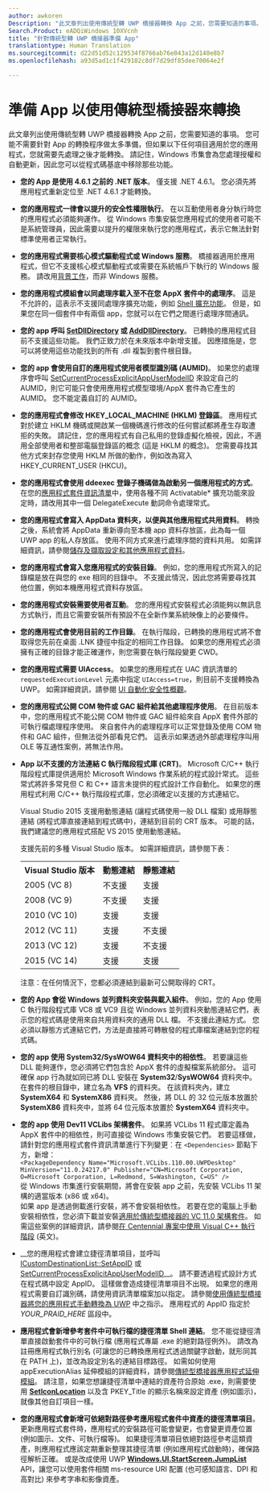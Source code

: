 ```yaml
---
author: awkoren
Description: "此文章列出使用傳統型轉 UWP 橋接器轉換 App 之前，您需要知道的事項。 您可能不需要針對 App 的轉換程序做太多準備。"
Search.Product: eADQiWindows 10XVcnh
title: "針對傳統型轉 UWP 橋接器準備 App"
translationtype: Human Translation
ms.sourcegitcommit: d22d51d52c129534f8766ab76e043a12d140e8b7
ms.openlocfilehash: a93d5ad1c1f429182c8df7d29df85dee70064e2f

---
```


# <a name="prepare-an-app-for-conversion-with-the-desktop-bridge"></a>準備 App 以使用傳統型橋接器來轉換

此文章列出使用傳統型轉 UWP 橋接器轉換 App 之前，您需要知道的事項。 您可能不需要針對 App 的轉換程序做太多準備，但如果以下任何項目適用於您的應用程式，您就需要先處理之後才能轉換。 請記住，Windows 市集會為您處理授權和自動更新，因此您可以從程式碼基底中移除那些功能。

+ __您的 App 是使用 4.6.1 之前的 .NET 版本__。 僅支援 .NET 4.6.1。 您必須先將應用程式重新定位至 .NET 4.6.1 才能轉換。 

+ __您的應用程式一律會以提升的安全性權限執行__。 在以互動使用者身分執行時您的應用程式必須能夠運作。 從 Windows 市集安裝您應用程式的使用者可能不是系統管理員，因此需要以提升的權限來執行您的應用程式，表示它無法針對標準使用者正常執行。

+ __您的應用程式需要核心模式驅動程式或 Windows 服務__。 橋接器適用於應用程式，但它不支援核心模式驅動程式或需要在系統帳戶下執行的 Windows 服務。 請改用[背景工作](https://msdn.microsoft.com/windows/uwp/launch-resume/create-and-register-a-background-task)，而非 Windows 服務。

+ __您的應用程式模組會以同處理序載入至不在您 AppX 套件中的處理序__。 這是不允許的，這表示不支援同處理序擴充功能，例如 [Shell 擴充功能](https://msdn.microsoft.com/library/windows/desktop/dd758089.aspx)。 但是，如果您在同一個套件中有兩個 app，您就可以在它們之間進行處理序間通訊。

+ __您的 app 呼叫 [SetDllDirectory](https://msdn.microsoft.com/library/windows/desktop/ms686203) 或 [AddDllDirectory](https://msdn.microsoft.com/library/windows/desktop/hh310513)__。 已轉換的應用程式目前不支援這些功能。 我們正致力於在未來版本中新增支援。 因應措施是，您可以將使用這些功能找到的所有 .dll 複製到套件根目錄。 

+ __您的 app 會使用自訂的應用程式使用者模型識別碼 (AUMID)__。 如果您的處理序會呼叫 [SetCurrentProcessExplicitAppUserModelID](https://msdn.microsoft.com/library/windows/desktop/dd378422.aspx) 來設定自己的 AUMID，則它可能只會使用應用程式模型環境/AppX 套件為它產生的 AUMID。 您不能定義自訂的 AUMID。

+ __您的應用程式會修改 HKEY_LOCAL_MACHINE (HKLM) 登錄區__。 應用程式對於建立 HKLM 機碼或開啟某一個機碼進行修改的任何嘗試都將產生存取遭拒的失敗。 請記住，您的應用程式有自己私用的登錄虛擬化檢視，因此，不適用全部使用者和整部電腦登錄區的概念 (這是 HKLM 的概念)。 您需要尋找其他方式來封存您使用 HKLM 所做的動作，例如改為寫入 HKEY_CURRENT_USER (HKCU)。

+ __您的應用程式會使用 ddeexec 登錄子機碼做為啟動另一個應用程式的方式__。 在您的[應用程式套件資訊清單](https://msdn.microsoft.com/library/windows/apps/br211474.aspx)中，使用各種不同 Activatable* 擴充功能來設定時，請改用其中一個 DelegateExecute 動詞命令處理常式。

+ __您的應用程式會寫入 AppData 資料夾，以便與其他應用程式共用資料__。 轉換之後，系統會將 AppData 重新導向至本機 app 資料存放區，此為每一個 UWP app 的私人存放區。 使用不同方式來進行處理序間的資料共用。 如需詳細資訊，請參閱[儲存及擷取設定和其他應用程式資料](https://msdn.microsoft.com/windows/uwp/app-settings/store-and-retrieve-app-data)。

+ __您的應用程式會寫入您應用程式的安裝目錄__。 例如，您的應用程式所寫入的記錄檔是放在與您的 exe 相同的目錄中。 不支援此情況，因此您將需要尋找其他位置，例如本機應用程式資料存放區。

+ __您的應用程式安裝需要使用者互動__。 您的應用程式安裝程式必須能夠以無訊息方式執行，而且它需要安裝所有預設不在全新作業系統映像上的必要條件。

+ __您的應用程式會使用目前的工作目錄__。 在執行階段，已轉換的應用程式將不會取得您先前在桌面 .LNK 捷徑中指定的相同工作目錄。 如果您的應用程式必須擁有正確的目錄才能正確運作，則您需要在執行階段變更 CWD。

+ __您的應用程式需要 UIAccess__。 如果您的應用程式在 UAC 資訊清單的 `requestedExecutionLevel` 元素中指定 `UIAccess=true`，則目前不支援轉換為 UWP。 如需詳細資訊，請參閱 [UI 自動化安全性概觀](https://msdn.microsoft.com/library/ms742884.aspx)。

+ __您的應用程式公開 COM 物件或 GAC 組件給其他處理程序使用__。 在目前版本中，您的應用程式不能公開 COM 物件或 GAC 組件給來自 AppX 套件外部的可執行檔處理程序使用。 來自套件內的處理程序可以正常登錄及使用 COM 物件和 GAC 組件，但無法從外部看見它們。 這表示如果透過外部處理程序叫用 OLE 等互通性案例，將無法作用。 

+ __App 以不支援的方法連結 C 執行階段程式庫 (CRT)__。 Microsoft C/C++ 執行階段程式庫提供適用於 Microsoft Windows 作業系統的程式設計常式。 這些常式將許多常見但 C 和 C++ 語言未提供的程式設計工作自動化。 如果您的應用程式利用 C/C++ 執行階段程式庫，您必須確定以支援的方式連結它。 
    
    Visual Studio 2015 支援用動態連結 (讓程式碼使用一般 DLL 檔案) 或用靜態連結 (將程式庫直接連結到程式碼中)，連結到目前的 CRT 版本。 可能的話，我們建議您的應用程式搭配 VS 2015 使用動態連結。 

    支援先前的多種 Visual Studio 版本。 如需詳細資訊，請參閱下表： 

    <table>
    <th>Visual Studio 版本</td><th>動態連結</th><th>靜態連結</th></th>
    <tr><td>2005 (VC 8)</td><td>不支援</td><td>支援</td>
    <tr><td>2008 (VC 9)</td><td>不支援</td><td>支援</td>
    <tr><td>2010 (VC 10)</td><td>支援</td><td>支援</td>
    <tr><td>2012 (VC 11)</td><td>支援</td><td>不支援</td>
    <tr><td>2013 (VC 12)</td><td>支援</td><td>不支援</td>
    <tr><td>2015 (VC 14)</td><td>支援</td><td>支援</td>
    </table>
    
    注意：在任何情況下，您都必須連結到最新可公開取得的 CRT。

+ __您的 App 會從 Windows 並列資料夾安裝與載入組件__。 例如，您的 App 使用 C 執行階段程式庫 VC8 或 VC9 且從 Windows 並列資料夾動態連結它們，表示您的程式碼是使用來自共用資料夾的通用 DLL 檔。 不支援此連結方式。 您必須以靜態方式連結它們，方法是直接將可轉散發的程式庫檔案連結到您的程式碼。

+ __您的 app 使用 System32/SysWOW64 資料夾中的相依性__。 若要讓這些 DLL 能夠運作，您必須將它們包含於 AppX 套件的虛擬檔案系統部分。 這可確保 app 行為就如同已將 DLL 安裝在 **System32**/**SysWOW64** 資料夾中。 在套件的根目錄中，建立名為 **VFS** 的資料夾。 在該資料夾內，建立 **SystemX64** 和 **SystemX86** 資料夾。 然後，將 DLL 的 32 位元版本放置於 **SystemX86** 資料夾中，並將 64 位元版本放置於 **SystemX64** 資料夾中。

+ __您的 app 使用 Dev11 VCLibs 架構套件__。 如果將 VCLibs 11 程式庫定義為 AppX 套件中的相依性，則可直接從 Windows 市集安裝它們。 若要這樣做，請針對您的應用程式套件資訊清單進行下列變更︰在 `<Dependencies>` 節點下方，新增：  
`<PackageDependency Name="Microsoft.VCLibs.110.00.UWPDesktop" MinVersion="11.0.24217.0" Publisher="CN=Microsoft Corporation, O=Microsoft Corporation, L=Redmond, S=Washington, C=US" />`  
從 Windows 市集進行安裝期間，將會在安裝 app 之前，先安裝 VCLibs 11 架構的適當版本 (x86 或 x64)。  
如果 app 是透過側載進行安裝，將不會安裝相依性。 若要在您的電腦上手動安裝相依性，您必須下載並安裝[適用於傳統型橋接器的 VC 11.0 架構套件](https://www.microsoft.com/download/details.aspx?id=53340&WT.mc_id=DX_MVP4025064)。 如需這些案例的詳細資訊，請參閱[在 Centennial 專案中使用 Visual C++ 執行階段](https://blogs.msdn.microsoft.com/vcblog/2016/07/07/using-visual-c-runtime-in-centennial-project/) (英文)。

+ __您的應用程式會建立捷徑清單項目，並呼叫 [ICustomDestinationList::SetAppID](https://msdn.microsoft.com/library/windows/desktop/dd378403(v=vs.85).aspx) 或 [SetCurrentProcessExplicitAppUserModelID](https://msdn.microsoft.com/library/windows/desktop/dd378422(v=vs.85).aspx)__。 請不要透過程式設計方式在程式碼中設定 AppID。 這樣做會造成捷徑清單項目不出現。 如果您的應用程式需要自訂識別碼，請使用資訊清單檔案加以指定。 請參閱[使用傳統型橋接器將您的應用程式手動轉換為 UWP](desktop-to-uwp-manual-conversion.md) 中之指示。 應用程式的 AppID 指定於 *YOUR_PRAID_HERE* 區段中。 

+ __應用程式會新增參考套件中可執行檔的捷徑清單 Shell 連結__。 您不能從捷徑清單直接啟動套件中的可執行檔 (應用程式專屬 .exe 的絕對路徑例外)。 請改為註冊應用程式執行別名 (可讓您的已轉換應用程式透過關鍵字啟動，就形同其在 PATH 上)，並改為設定別名的連結目標路徑。 如需如何使用 appExecutionAlias 延伸模組的詳細資料，請參閱[傳統型橋接器應用程式延伸模組](desktop-to-uwp-extensions.md)。 請注意，如果您想讓捷徑清單中連結的資產符合原始 .exe，則需要使用 [**SetIconLocation**](https://msdn.microsoft.com/library/windows/desktop/bb761047(v=vs.85).aspx) 以及含 PKEY_Title 的顯示名稱來設定資產 (例如圖示)，就像其他自訂項目一樣。 

+ __您的應用程式會新增可依絕對路徑參考應用程式套件中資產的捷徑清單項目__。 更新應用程式套件時，應用程式的安裝路徑可能會變更，也會變更資產位置 (例如圖示、文件、可執行檔等)。 如果捷徑清單項目依絕對路徑參考這類資產，則應用程式應該定期重新整理其捷徑清單 (例如應用程式啟動時)，確保路徑解析正確。 或是改成使用 UWP [**Windows.UI.StartScreen.JumpList**](https://msdn.microsoft.com/library/windows/apps/windows.ui.startscreen.jumplist.aspx) API，讓您可以使用套件相關 ms-resource URI 配置 (也可感知語言、DPI 和高對比) 來參考字串和影像資產。 


<!--HONumber=Dec16_HO1-->


